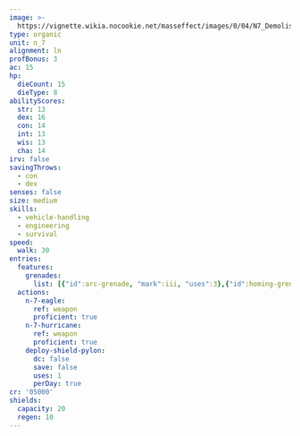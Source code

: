 ```yaml
---
image: >-
  https://vignette.wikia.nocookie.net/masseffect/images/0/04/N7_Demolisher_Engineer_MP.png/revision/latest/scale-to-width-down/250?cb=20120717151043
type: organic
unit: n_7
alignment: ln
profBonus: 3
ac: 15
hp:
  dieCount: 15
  dieType: 8
abilityScores:
  str: 13
  dex: 16
  con: 14
  int: 13
  wis: 13
  cha: 14
irv: false
savingThrows:
  - con
  - dex
senses: false
size: medium
skills:
  - vehicle-handling
  - engineering
  - survival
speed:
  walk: 30
entries:
  features:
    grenades:
      list: [{"id":arc-grenade, "mark":iii, "uses":3},{"id":homing-grenade, "mark":i, "uses":3}]
  actions:
    n-7-eagle:
      ref: weapon
      proficient: true
    n-7-hurricane:
      ref: weapon
      proficient: true
    deploy-shield-pylon:
      dc: false
      save: false
      uses: 1
      perDay: true
cr: '05000'
shields:
  capacity: 20
  regen: 10
---
```

